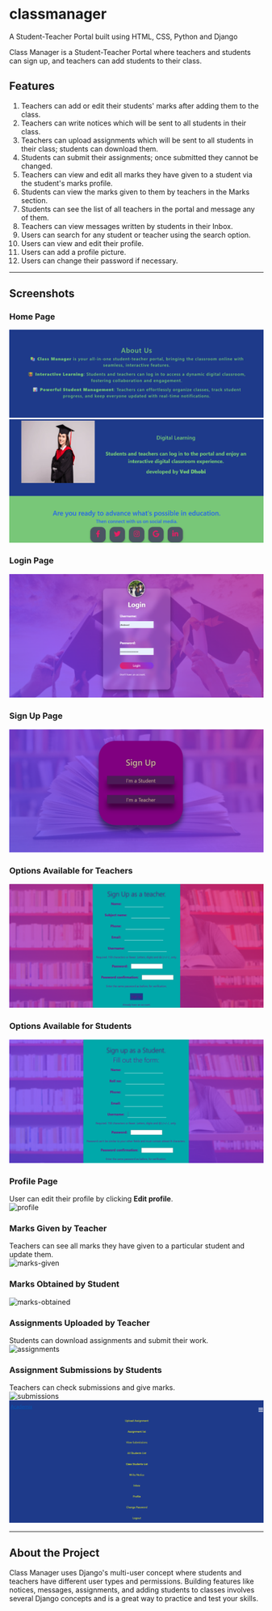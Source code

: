 # classmanager  
A Student-Teacher Portal built using HTML, CSS, Python and Django

Class Manager is a Student-Teacher Portal where teachers and students can sign up, and teachers can add students to their class.

## Features
1. Teachers can add or edit their students' marks after adding them to the class.  
2. Teachers can write notices which will be sent to all students in their class.  
3. Teachers can upload assignments which will be sent to all students in their class; students can download them.  
4. Students can submit their assignments; once submitted they cannot be changed.  
5. Teachers can view and edit all marks they have given to a student via the student's marks profile.  
6. Students can view the marks given to them by teachers in the Marks section.  
7. Students can see the list of all teachers in the portal and message any of them.  
8. Teachers can view messages written by students in their Inbox.  
9. Users can search for any student or teacher using the search option.  
10. Users can view and edit their profile.  
11. Users can add a profile picture.  
12. Users can change their password if necessary.

---

## Screenshots

### Home Page
![about-us](https://raw.githubusercontent.com/jayeshdhobi/Academix/main/classmanager/static/images/photos/about%20us.png)  
![homepage2](https://raw.githubusercontent.com/jayeshdhobi/Academix/main/classmanager/static/images/photos/last.png)  

### Login Page
![login](https://raw.githubusercontent.com/jayeshdhobi/Academix/main/classmanager/static/images/photos/login.png)  

### Sign Up Page
![signup](https://raw.githubusercontent.com/jayeshdhobi/Academix/main/classmanager/static/images/photos/sign%20up.png)  

### Options Available for Teachers
![teacher-options](https://raw.githubusercontent.com/jayeshdhobi/Academix/main/classmanager/static/images/photos/t1.png)  

### Options Available for Students
![student-options](https://raw.githubusercontent.com/jayeshdhobi/Academix/main/classmanager/static/images/photos/s1.png)  

### Profile Page
User can edit their profile by clicking **Edit profile**.  
![profile](https://user-images.githubusercontent.com/59278577/85335035-f34d3080-b4f9-11ea-9478-bc4632798eef.PNG)  

### Marks Given by Teacher
Teachers can see all marks they have given to a particular student and update them.  
![marks-given](https://user-images.githubusercontent.com/59278577/85335383-8d14dd80-b4fa-11ea-8257-797c5a0fe52a.PNG)  

### Marks Obtained by Student
![marks-obtained](https://user-images.githubusercontent.com/59278577/85335564-d6fdc380-b4fa-11ea-8219-09d40f96f8e7.PNG)  

### Assignments Uploaded by Teacher
Students can download assignments and submit their work.  
![assignments](https://user-images.githubusercontent.com/59278577/85335929-6c995300-b4fb-11ea-883d-48ab096dd89a.PNG)  

### Assignment Submissions by Students
Teachers can check submissions and give marks.  
![submissions](https://user-images.githubusercontent.com/59278577/85335777-2e039880-b4fb-11ea-8d7d-0edc517ac11e.PNG)  
![options for teacher](https://raw.githubusercontent.com/jayeshdhobi/Academix/main/classmanager/static/images/photos/final.png)  

---

## About the Project
Class Manager uses Django's multi-user concept where students and teachers have different user types and permissions. Building features like notices, messages, assignments, and adding students to classes involves several Django concepts and is a great way to practice and test your skills.
